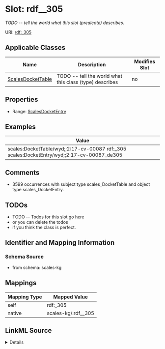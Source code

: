 

# Slot: rdf__305


_TODO -- tell the world what this slot (predicate) describes._





URI: [rdf:_305](http://www.w3.org/1999/02/22-rdf-syntax-ns#_305)



<!-- no inheritance hierarchy -->





## Applicable Classes

| Name | Description | Modifies Slot |
| --- | --- | --- |
| [ScalesDocketTable](../classes/ScalesDocketTable.md) | TODO -- tell the world what this class (type) describes |  no  |







## Properties

* Range: [ScalesDocketEntry](../classes/ScalesDocketEntry.md)






## Examples

| Value |
| --- |
| scales:DocketTable/wyd;;2:17-cv-00087 rdf:_305 scales:DocketEntry/wyd;;2:17-cv-00087_de305 |

## Comments

* 3599 occurrences with subject type scales_DocketTable and object type scales_DocketEntry.

## TODOs

* TODO -- Todos for this slot go here
* or you can delete the todos
* if you think the class is perfect.

## Identifier and Mapping Information







### Schema Source


* from schema: scales-kg




## Mappings

| Mapping Type | Mapped Value |
| ---  | ---  |
| self | rdf:_305 |
| native | scales-kg/:rdf__305 |




## LinkML Source

<details>
```yaml
name: rdf__305
description: TODO -- tell the world what this slot (predicate) describes.
todos:
- TODO -- Todos for this slot go here
- or you can delete the todos
- if you think the class is perfect.
comments:
- 3599 occurrences with subject type scales_DocketTable and object type scales_DocketEntry.
examples:
- value: scales:DocketTable/wyd;;2:17-cv-00087 rdf:_305 scales:DocketEntry/wyd;;2:17-cv-00087_de305
from_schema: scales-kg
rank: 1000
slot_uri: rdf:_305
alias: rdf__305
domain_of:
- scales_DocketTable
range: scales_DocketEntry

```
</details>